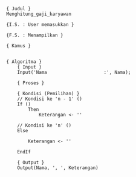     { Judul }
    Menghitung_gaji_karyawan

    {I.S. : User memasukkan }
    
	{F.S. : Menampilkan }

    { Kamus }
        

    { Algoritma }
        { Input }
        Input('Nama                     :', Nama);
        
        { Proses }

        { Kondisi (Pemilihan) }
        // Kondisi ke 'n - 1' ()
        If ()
            Then
                Keterangan <- ''
        
        // Kondisi ke 'n' ()
        Else

            Keterangan <- ''
            
        EndIf

        { Output }
        Output(Nama, ', ', Keterangan)